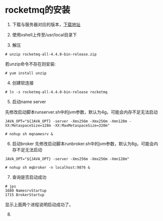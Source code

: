 #  rocketmq的安装

1. 下载与服务器对应的版本，[下载地址](http://rocketmq.apache.org/release_notes/release-notes-4.4.0/ "下载地址")

2. 使用xshell上传至/usr/local目录下

3. 解压
```
# unzip rocketmq-all-4.4.0-bin-release.zip 
```
若unzip命令不存在则安装:
```
# yum install unzip
```

4. 创建软连接
```
# ln -s rocketmq-all-4.4.0-bin-release rocketmq
```

5. 启动name server

先修改启动脚本runserver.sh中的jvm参数，默认为4g，可能会内存不足无法启动
```
JAVA_OPT="${JAVA_OPT} -server -Xms256m -Xmx256m -Xmn128m -XX:MetaspaceSize=128m -XX:MaxMetaspaceSize=320m"
```

```
# nohup sh mqnamesrv &
```

6. 启动broker
先修改启动脚本runbroker.sh中的jvm参数，默认为8g，可能会内存不足无法启动
```
JAVA_OPT="${JAVA_OPT} -server -Xms256m -Xmx256m -Xmn128m"
```

```
# nohup sh mqbroker -n localhost:9876 &
```

7. 查询是否启动成功
```
# jps
1680 NamesrvStartup
1715 BrokerStartup
```
显示上面两个进程说明启动成功了。

8. 